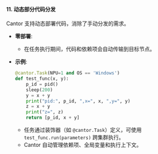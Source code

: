 #### **11. 动态部分代码分发**

Cantor 支持动态部署代码，消除了手动分发的需求。

- **零部署**:

  - 在任务执行期间，代码和依赖项会自动传输到目标节点。

- **示例**:

  ```python
  @cantor.Task(NPU=1 and OS == 'Windows')
  def test_func(x, y):
      p_id = pid()
      sleep(200)
      y = x + y
      print("pid:", p_id, ",x=", x, ",y=", y)
      z = x + y
      print("z=", z)
      return [p_id, x + y]
  ```

  - 任务通过装饰器（如 `@cantor.Task`）定义，可使用 `test_func.run(parameters)` 跨集群执行。
  - Cantor 自动管理依赖项、全局变量和执行上下文。